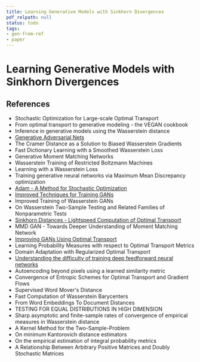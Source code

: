 ```yaml
---
title: Learning Generative Models with Sinkhorn Divergences
pdf_relpath: null
status: todo
tags:
- gen-from-ref
- paper
---
```


# Learning Generative Models with Sinkhorn Divergences

## References

- Stochastic Optimization for Large-scale Optimal Transport
- From optimal transport to generative modeling - the VEGAN cookbook
- Inference in generative models using the Wasserstein distance
- [Generative Adversarial Nets](./generative-adversarial-nets.md)
- The Cramer Distance as a Solution to Biased Wasserstein Gradients
- Fast Dictionary Learning with a Smoothed Wasserstein Loss
- Generative Moment Matching Networks
- Wasserstein Training of Restricted Boltzmann Machines
- Learning with a Wasserstein Loss
- Training generative neural networks via Maximum Mean Discrepancy optimization
- [Adam - A Method for Stochastic Optimization](./adam-a-method-for-stochastic-optimization.md)
- [Improved Techniques for Training GANs](./improved-techniques-for-training-gans.md)
- Improved Training of Wasserstein GANs
- On Wasserstein Two-Sample Testing and Related Families of Nonparametric Tests
- [Sinkhorn Distances - Lightspeed Computation of Optimal Transport](./sinkhorn-distances-lightspeed-computation-of-optimal-transport.md)
- MMD GAN - Towards Deeper Understanding of Moment Matching Network
- [Improving GANs Using Optimal Transport](./improving-gans-using-optimal-transport.md)
- Learning Probability Measures with respect to Optimal Transport Metrics
- Domain Adaptation with Regularized Optimal Transport
- [Understanding the difficulty of training deep feedforward neural networks](./understanding-the-difficulty-of-training-deep-feedforward-neural-networks.md)
- Autoencoding beyond pixels using a learned similarity metric
- Convergence of Entropic Schemes for Optimal Transport and Gradient Flows
- Supervised Word Mover's Distance
- Fast Computation of Wasserstein Barycenters
- From Word Embeddings To Document Distances
- TESTING FOR EQUAL DISTRIBUTIONS IN HIGH DIMENSION
- Sharp asymptotic and finite-sample rates of convergence of empirical measures in Wasserstein distance
- A Kernel Method for the Two-Sample-Problem
- On minimum Kantorovich distance estimators
- On the empirical estimation of integral probability metrics
- A Relationship Between Arbitrary Positive Matrices and Doubly Stochastic Matrices
